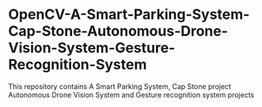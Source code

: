 # OpenCV-A-Smart-Parking-System-Cap-Stone-Autonomous-Drone-Vision-System-Gesture-Recognition-System
This repository contains A Smart Parking System, Cap Stone project Autonomous Drone Vision System and Gesture recognition system projects 
